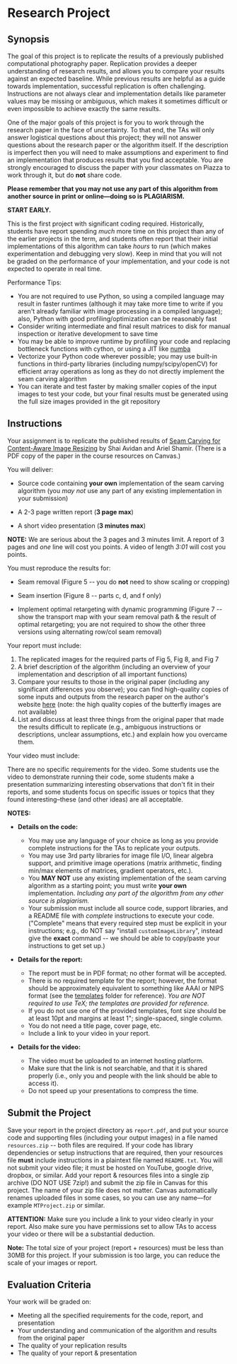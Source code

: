 # Research Project

## Synopsis

The goal of this project is to replicate the results of a previously published computational photography paper. Replication provides a deeper understanding of research results, and allows you to compare your results against an expected baseline. While previous results are helpful as a guide towards implementation, successful replication is often challenging. Instructions are not always clear and implementation details like parameter values may be missing or ambiguous, which makes it sometimes difficult or even impossible to achieve exactly the same results.

One of the major goals of this project is for you to work through the research paper in the face of uncertainty. To that end, the TAs will only answer logistical questions about this project; they will not answer questions about the research paper or the algorithm itself. If the description is imperfect then you will need to make assumptions and experiment to find an implementation that produces results that you find acceptable. You are strongly encouraged to discuss the paper with your classmates on Piazza to work through it, but do **not** share code.

**Please remember that you may not use any part of this algorithm from another source in print or online—doing so is PLAGIARISM.**

**START EARLY.**

This is the first project with significant coding required. Historically, students have report spending _much_ more time on this project than any of the earlier projects in the term, and students often report that their initial implementations of this algorithm can take _hours_ to run (which makes experimentation and debugging very slow). Keep in mind that you will not be graded on the performance of your implementation, and your code is not expected to operate in real time.

Performance Tips:
- You are not required to use Python, so using a compiled language may result in faster runtimes (although it may take more time to write if you aren't already familiar with image processing in a compiled language); also, Python with good profiling/optimization can be reasonably fast
- Consider writing intermediate and final result matrices to disk for manual inspection or iterative development to save time
- You may be able to improve runtime by profiling your code and replacing bottleneck functions with cython, or using a JIT like [numba](http://numba.pydata.org/)
- Vectorize your Python code wherever possible; you may use built-in functions in third-party libraries (including numpy/scipy/openCV) for efficient array operations as long as they do not directly implement the seam carving algorithm
- You can iterate and test faster by making smaller copies of the input images to test your code, but your final results must be generated using the full size images provided in the git repository


## Instructions

Your assignment is to replicate the published results of [Seam Carving for Content-Aware Image Resizing](http://www.faculty.idc.ac.il/arik/SCWeb/imret/index.html) by Shai Avidan and Ariel Shamir. (There is a PDF copy of the paper in the course resources on Canvas.)

You will deliver:

  - Source code containing **your own** implementation of the seam carving algorithm (you *may not* use any part of any existing implementation in your submission)

  - A 2-3 page written report (**3 page max**)

  - A short video presentation (**3 minutes max**)

**NOTE:** We are serious about the 3 pages and 3 minutes limit. A report of 3 pages and *one* line will cost you points. A video of length *3:01* will cost you points.


You must reproduce the results for:

  - Seam removal (Figure 5 -- you do **not** need to show scaling or cropping)

  - Seam insertion (Figure 8 -- parts c, d, and f only)

  - Implement optimal retargeting with dynamic programming (Figure 7 -- show the transport map with your seam removal path & the result of optimal retargeting; you are not required to show the other three versions using alternating row/col seam removal)


Your report must include:

1. The replicated images for the required parts of Fig 5, Fig 8, and Fig 7
2. A brief description of the algorithm (including an overview of your implementation and description of all important functions)
3. Compare your results to those in the original paper (including any significant differences you observe); you can find high-quality copies of some inputs and outputs from the research paper on the author's website [here](http://www.faculty.idc.ac.il/arik/SCWeb/imret/index.html) (note: the high quality copies of the butterfly images are not available)
4. List and discuss at least three things from the original paper that made the results difficult to replicate (e.g., ambiguous instructions or descriptions, unclear assumptions, etc.) and explain how you overcame them.

Your video must include:

There are no specific requirements for the video. Some students use the video to demonstrate running their code, some students make a presentation summarizing interesting observations that don't fit in their reports, and some students focus on specific issues or topics that they found interesting–these (and other ideas) are all acceptable.

**NOTES:**

- **Details on the code:**
  - You may use any language of your choice as long as you provide complete instructions for the TAs to replicate your outputs.
  - You may use 3rd party libraries for image file I/O, linear algebra support, and primitive image operations (matrix arithmetic, finding min/max elements of matrices, gradient operators, etc.).
  - You **MAY NOT** use any existing implementation of the seam carving algorithm as a starting point; you must write **your own** implementation. *Including any part of the algorithm from any other source is plagiarism.*
  - Your submission must include all source code, support libraries, and a README file with *complete* instructions to execute your code. ("Complete" means that every required step must be explicit in your instructions; e.g., do NOT say "install `customImageLibrary`", instead give the **exact** command -- we should be able to copy/paste your instructions to get set up.)

- **Details for the report:**
  - The report must be in PDF format; no other format will be accepted.
  - There is no required template for the report; however, the format should be approximately equivalent to something like AAAI or NIPS format (see the [templates](/MT-Research_Project/templates) folder for reference).  *You are NOT required to use TeX; the templates are provided for reference.*
  - If you do not use one of the provided templates, font size should be at least 10pt and margins at least 1"; single-spaced, single column.
  - You do not need a title page, cover page, etc.
  - Include a link to your video in your report.

- **Details for the video:**
  - The video must be uploaded to an internet hosting platform.
  - Make sure that the link is not searchable, and that it is shared properly (i.e., only you and people with the link should be able to access it).
  - Do not speed up your presentations to compress the time.


## Submit the Project

Save your report in the project directory as `report.pdf`, and put your source code and supporting files (including your output images) in a file named `resources.zip` -- both files are required.  If your code has library dependencies or setup instructions that are required, then your resources file **must** include instructions in a plaintext file named `README.txt`. You will not submit your video file; it must be hosted on YouTube, google drive, dropbox, or similar. Add your report & resources files into a single zip archive (DO NOT USE 7zip!) and submit the zip file in Canvas for this project. The name of your zip file does not matter. Canvas automatically renames uploaded files in some cases, so you can use any name—for example `MTProject.zip` or similar.

**ATTENTION:** Make sure you include a link to your video clearly in your report. Also make sure you have permissions set to allow TAs to access your video or there will be a substantial deduction.

**Note:** The total size of your project (report + resources) must be less than 30MB for this project. If your submission is too large, you can reduce the scale of your images or report.


## Evaluation Criteria

Your work will be graded on:
  - Meeting all the specified requirements for the code, report, and presentation
  - Your understanding and communication of the algorithm and results from the original paper
  - The quality of your replication results
  - The quality of your report & presentation
